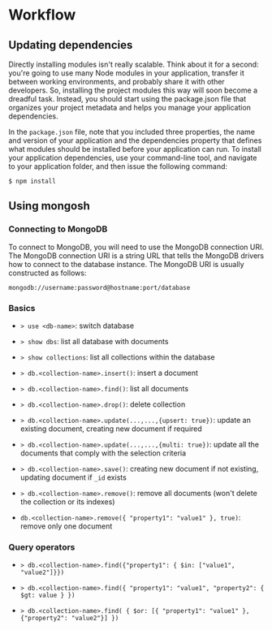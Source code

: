 # Workflow

## Updating dependencies

Directly installing modules isn't really scalable. Think about it for a second:
you're going to use many Node modules in your application, transfer it between
working environments, and probably share it with other developers. So, installing
the project modules this way will soon become a dreadful task. Instead, you should
start using the package.json file that organizes your project metadata and helps
you manage your application dependencies.

In the ```package.json``` file, note that you included three properties, the name and
version of your application and the dependencies property that defines what
modules should be installed before your application can run. To install your
application dependencies, use your command-line tool, and navigate to your
application folder, and then issue the following command:

```
$ npm install
```

## Using mongosh

### Connecting to MongoDB

To connect to MongoDB, you will need to use the MongoDB connection URI. The
MongoDB connection URI is a string URL that tells the MongoDB drivers how to
connect to the database instance. The MongoDB URI is usually constructed as follows:

```
mongodb://username:password@hostname:port/database
```

### Basics

- ```> use <db-name>```: switch database

- ```> show dbs```: list all database with documents

- ```> show collections```: list all collections within the database

- ```> db.<collection-name>.insert()```: insert a document

- ```> db.<collection-name>.find()```: list all documents

- ```> db.<collection-name>.drop()```: delete collection

- ```> db.<collection-name>.update(...,...,{upsert: true})```: update an existing document, creating new document if required

- ```> db.<collection-name>.update(...,...,{multi: true})```: update all the documents that comply with the selection criteria

- ```> db.<collection-name>.save()```: creating new document if not existing, updating document if ```_id``` exists

- ```> db.<collection-name>.remove()```: remove all documents (won't delete the collection or its indexes)

- ```db.<collection-name>.remove({ "property1": "value1" }, true)```: remove only one document

### Query operators

- ```> db.<collection-name>.find({"property1": { $in: ["value1", "value2"]}})```

- ```> db.<collection-name>.find({ "property1": "value1", "property2": { $gt: value } })```

- ```> db.<collection-name>.find( { $or: [{ "property1": "value1" }, {"property2": "value2"}] })```

